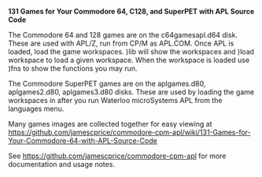 **131 Games for Your Commodore 64, C128, and SuperPET with APL Source Code**

The Commodore 64 and 128 games are on the c64gamesapl.d64 disk. These are used with APL/Z, run from CP/M as APL.COM. Once APL is loaded, load the game workspaces.   )lib  will show the workspaces and )load workspace  to load a given workspace. When the workspace is loaded use )fns to show the functions you may run.

The Commodore SuperPET games are on the aplgames.d80, aplgames2.d80, aplgames3.d80 disks. These are used by loading the game workspaces in after you run Waterloo microSystems APL from the languages menu.

Many games images are collected together for easy viewing at https://github.com/jamescprice/commodore-cpm-apl/wiki/131-Games-for-Your-Commodore-64-with-APL-Source-Code

See https://github.com/jamescprice/commodore-cpm-apl for more documentation and usage notes.
